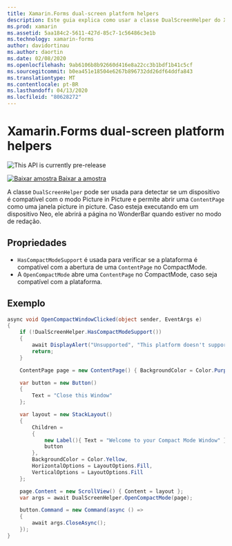 ```yaml
---
title: Xamarin.Forms dual-screen platform helpers
description: Este guia explica como usar a classe DualScreenHelper do Xamarin.Forms para otimizar sua experiência de aplicativo com dispositivos de tela dupla, como o Surface Duo e o Surface Neo.
ms.prod: xamarin
ms.assetid: 5aa184c2-5611-427d-85c7-1c56486c3e1b
ms.technology: xamarin-forms
author: davidortinau
ms.author: daortin
ms.date: 02/08/2020
ms.openlocfilehash: 9ab6106b8b92660d416e8a22cc3b1bdf1b41c5cf
ms.sourcegitcommit: b0ea451e18504e6267b896732dd26df64ddfa843
ms.translationtype: MT
ms.contentlocale: pt-BR
ms.lasthandoff: 04/13/2020
ms.locfileid: "80628272"
---
```

# <a name="xamarinforms-dual-screen-platform-helpers"></a>Xamarin.Forms dual-screen platform helpers

![](~/media/shared/preview.png "This API is currently pre-release")

[![Baixar](~/media/shared/download.png) amostra Baixar a amostra](https://docs.microsoft.com/samples/xamarin/xamarin-forms-samples/userinterface-dualscreendemos/)

A classe `DualScreenHelper` pode ser usada para detectar se um dispositivo é compatível com o modo Picture in Picture e permite abrir uma `ContentPage` como uma janela picture in picture. Caso esteja executando em um dispositivo Neo, ele abrirá a página no WonderBar quando estiver no modo de redação.

## <a name="properties"></a>Propriedades

- `HasCompactModeSupport` é usada para verificar se a plataforma é compatível com a abertura de uma `ContentPage` no CompactMode.
- A `OpenCompactMode` abre uma `ContentPage` no CompactMode, caso seja compatível com a plataforma.

## <a name="example"></a>Exemplo

```csharp
async void OpenCompactWindowClicked(object sender, EventArgs e)
{
    if (!DualScreenHelper.HasCompactModeSupport())
    {
        await DisplayAlert("Unsupported", "This platform doesn't support this feature", "Ok");
        return;
    }

    ContentPage page = new ContentPage() { BackgroundColor = Color.Purple };

    var button = new Button()
    {
        Text = "Close this Window"
    };

    var layout = new StackLayout()
    {
        Children =
        {
            new Label(){ Text = "Welcome to your Compact Mode Window" },
            button
        },
        BackgroundColor = Color.Yellow,
        HorizontalOptions = LayoutOptions.Fill,
        VerticalOptions = LayoutOptions.Fill
    };

    page.Content = new ScrollView() { Content = layout };
    var args = await DualScreenHelper.OpenCompactMode(page);

    button.Command = new Command(async () =>
    {
        await args.CloseAsync();
    });
}
```
